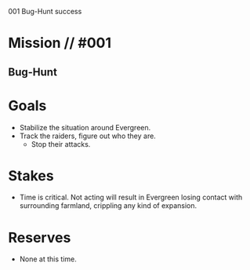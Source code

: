 001
Bug-Hunt
success

# Mission // #001

## Bug-Hunt

# Goals

- Stabilize the situation around Evergreen.
- Track the raiders, figure out who they are.
  - Stop their attacks.

# Stakes

- Time is critical. Not acting will result in Evergreen losing contact with surrounding farmland, crippling any kind of expansion.

# Reserves

- None at this time.